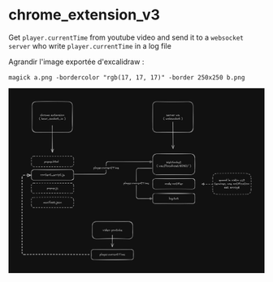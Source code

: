 # chrome_extension_v3

Get `player.currentTime` from youtube video and send it to a `websocket server` who write `player.currentTime` in a log file

Agrandir l'image exportée d'excalidraw :

    magick a.png -bordercolor "rgb(17, 17, 17)" -border 250x250 b.png

![](https://github.com/nemo6/chrome_extension_v3/blob/main/img/excalidraw_schema.png)
